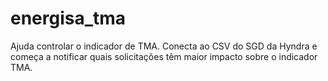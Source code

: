 # energisa_tma
Ajuda controlar o indicador de TMA. Conecta ao CSV do SGD da Hyndra e começa a notificar quais solicitações têm maior impacto sobre o indicador TMA.
